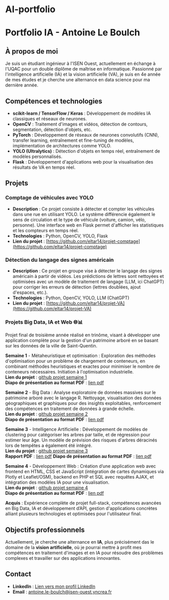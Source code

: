 # AI-portfolio
# Portfolio IA - Antoine Le Boulch

## À propos de moi

Je suis un étudiant ingénieur à l'ISEN Ouest, actuellement en échange à l'UQAC pour un double diplôme de maîtrise en informatique. Passionné par l'intelligence artificielle (IA) et la vision artificielle (VA), je suis en 4e année de mes études et je cherche une alternance en data science pour ma dernière année.

## Compétences et technologies
- **scikit-learn / TensorFlow / Keras** : Développement de modèles IA classiques et réseaux de neurones.
- **OpenCV** : Traitement d'images et vidéos, détection de contours, segmentation, détection d'objets, etc.
- **PyTorch** : Développement de réseaux de neurones convolutifs (CNN), transfer learning, entraînement et fine-tuning de modèles, implémentation de architectures comme YOLO.
- **YOLO (Ultralytics)** : Détection d'objets en temps réel, entraînement de modèles personnalisés.
- **Flask** : Développement d'applications web pour la visualisation des résultats de VA en temps réel.

## Projets

### **Comptage de véhicules avec YOLO**
   - **Description** : Ce projet consiste à détecter et compter les véhicules dans une rue en utilisant YOLO. Le système différencie également le sens de circulation et le type de véhicule (voiture, camion, vélo, personne). Une interface web en Flask permet d'afficher les statistiques et les compteurs en temps réel.
   - **Technologies** : Python, OpenCV, YOLO, Flask
   - **Lien du projet** : [https://github.com/eltar14/projet-comptage](https://github.com/eltar14/projet-comptage)

### **Détection du langage des signes américain**
   - **Description** : Ce projet en groupe vise à détecter le langage des signes américain à partir de vidéos. Les prédictions de lettres sont nettoyées et optimisées avec un modèle de traitement de langage (LLM, ici ChatGPT) pour corriger les erreurs de détection (lettres doublées, ajout d'espaces, etc.).
   - **Technologies** : Python, OpenCV, YOLO, LLM (ChatGPT)
   - **Lien du projet** : [https://github.com/eltar14/projet-VA](https://github.com/eltar14/projet-VA)


### Projets Big Data, IA et Web 🌐📊

Projet final de troisième année réalisé en trinôme, visant à développer une application complète pour la gestion d'un patrimoine arboré en se basant sur les données de la ville de Saint-Quentin.

**Semaine 1** - Métaheuristique et optimisation : Exploration des méthodes d'optimisation pour un problème de chargement de conteneurs, en combinant méthodes heuristiques et exactes pour minimiser le nombre de conteneurs nécessaires. Initiation à l'optimisation industrielle.  
**Lien du projet** : [github projet semaine 1](https://github.com/eltar14/test_ptojet_AN)  
**Diapo de présentation au format PDF** : [lien pdf](https://github.com/eltar14/test_ptojet_AN/blob/master/pres_projet_electif_R.pdf)

**Semaine 2** - Big Data : Analyse exploratoire de données massives sur le patrimoine arboré avec le langage R. Nettoyage, visualisation des données géographiques et graphiques pour des insights exploitables, renforcement des compétences en traitement de données à grande échelle.  
**Lien du projet** : [github projet semaine 2](https://github.com/TaMLeNok/projet_bigdata)  
**Diapo de présentation au format PDF** : [lien pdf](https://github.com/TaMLeNok/projet_bigdata/blob/main/pres%20big%20data%20projet%20S6.pdf)

**Semaine 3** - Intelligence Artificielle : Développement de modèles de clustering pour catégoriser les arbres par taille, et de régression pour estimer leur âge. Un modèle de prévision des risques d'arbres déracinés lors de tempêtes a également été intégré.  
**Lien du projet** : [github projet semaine 3](https://github.com/TaMLeNok/projet_IA_A3)  
**Rapport PDF** : [lien pdf](https://github.com/TaMLeNok/projet_IA_A3/blob/main/rapport_IA_projet_Antoine_Nathan_Tom.pdf)
**Diapo de présentation au format PDF** : [lien pdf](https://github.com/TaMLeNok/projet_IA_A3/blob/main/pres%20projet%20IA_nathan_tom_antoine.pdf)  

**Semaine 4** - Développement Web : Création d’une application web avec frontend en HTML, CSS et JavaScript (intégration de cartes dynamiques via Plotly et Leaflet/OSM), backend en PHP et SQL avec requêtes AJAX, et intégration des modèles IA pour une visualisation.  
**Lien du projet** : [github projet semaine 4](https://github.com/eltar14/projet_web_S6)  
**Diapo de présentation au format PDF** : [lien pdf](https://github.com/eltar14/projet_web_S6/blob/main/Pres_projet_web_S6.pdf)  

**Acquis** : Expérience complète de projet full-stack, compétences avancées en Big Data, IA et développement d’API, gestion d'applications concrètes alliant plusieurs technologies et optimisées pour l'utilisateur final.



## Objectifs professionnels

Actuellement, je cherche une alternance en **IA**, plus précisément das le domaine de la **vision artificielle**, où je pourrai mettre à profit mes compétences en traitement d'images et en IA pour résoudre des problèmes complexes et travailler sur des applications innovantes.

## Contact

- **LinkedIn** : [Lien vers mon profil LinkedIn](https://www.linkedin.com/in/antoine-le-boulch/)
- **Email** : [antoine.le-boulch@isen-ouest.yncrea.fr](mailto:antoine.le-boulch@isen-ouest.yncrea.fr)

